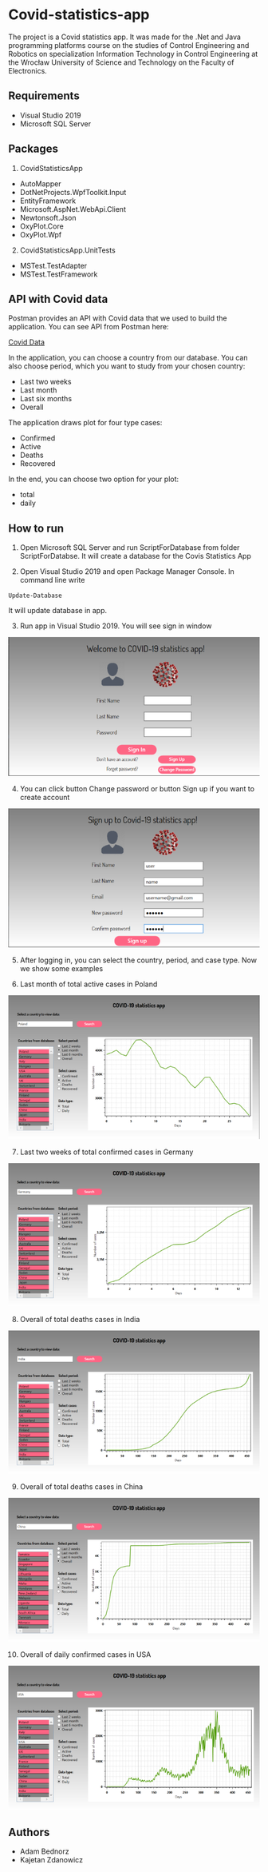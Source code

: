 # Covid-statistics-app

The project is a Covid statistics app. It was made for the .Net and Java programming platforms course on the studies of Control Engineering and Robotics on specialization  Information Technology in Control Engineering ​at the Wrocław University of Science and Technology on the Faculty of Electronics.


## Requirements

- Visual Studio 2019
- Microsoft SQL Server

## Packages

1. CovidStatisticsApp

- AutoMapper
- DotNetProjects.WpfToolkit.Input
- EntityFramework
- Microsoft.AspNet.WebApi.Client
- Newtonsoft.Json
- OxyPlot.Core
- OxyPlot.Wpf

2. CovidStatisticsApp.UnitTests

- MSTest.TestAdapter
- MSTest.TestFramework

## API with Covid data

Postman provides an API with Covid data that we used to build the application. You can see API from Postman here:

[Covid Data](https://documenter.getpostman.com/view/10808728/SzS8rjbc#7934d316-f751-4914-9909-39f1901caeb8)

In the application, you can choose a country from our database. You can also choose period, which you want to study from your chosen country:

- Last two weeks
- Last month
- Last six months
- Overall

The application draws plot for four type cases:

- Confirmed
- Active
- Deaths
- Recovered

In the end, you can choose two option for your plot:

- total
- daily

## How to run

1. Open Microsoft SQL Server and run ScriptForDatabase from folder ScriptForDatabse. It will create a database for the Covis Statistics App

2. Open Visual Studio 2019 and open Package Manager Console. In command line write

```shell
Update-Database
```

It will update database in app.

3. Run app in Visual Studio 2019. You will see sign in window

![Signin](Screenshots/signin.PNG "Signin")

4. You can click button Change password or button Sign up if you want to create account

![Signup](Screenshots/signup.PNG "Signup")

5. After logging in, you can select the country, period, and case type. Now we show some examples

6. Last month of total active cases in Poland

![Active](Screenshots/active.PNG "Active")

7. Last two weeks of total confirmed cases in Germany

![Confirmed](Screenshots/confirmed.PNG "Confirmed")

8. Overall of total deaths cases in India

![Death](Screenshots/death.PNG "Death")

9. Overall of total deaths cases in China

![DeathChina](Screenshots/china.PNG "DeathChina")

10. Overall of daily confirmed cases in USA

![Daily](Screenshots/daily.PNG "Daily")

## Authors

- Adam Bednorz
- Kajetan Zdanowicz
